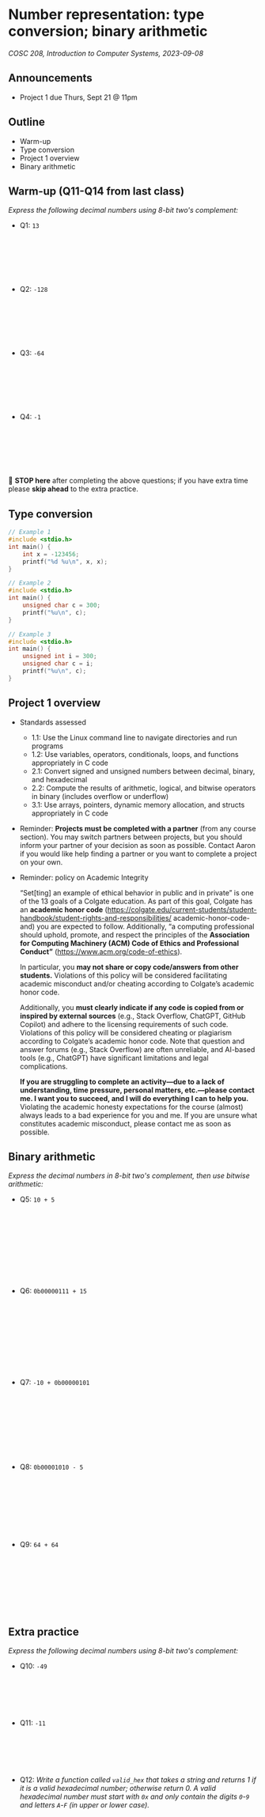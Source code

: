 # Number representation: type conversion; binary arithmetic
_COSC 208, Introduction to Computer Systems, 2023-09-08_

## Announcements
* Project 1 due Thurs, Sept 21 @ 11pm

## Outline
* Warm-up
* Type conversion
* Project 1 overview
* Binary arithmetic

## Warm-up (Q11-Q14 from last class)

_Express the following decimal numbers using 8-bit two's complement:_
* Q1: `13`

<p style="height:6em;"></p>

* Q2: `-128`

<p style="height:6em;"></p>

* Q3: `-64`

<p style="height:6em;"></p>

* Q4: `-1`

<p style="height:6em;"></p>

🛑 **STOP here** after completing the above questions; if you have extra time please **skip ahead** to the extra practice.

## Type conversion


```c
// Example 1
#include <stdio.h>
int main() {
    int x = -123456;
    printf("%d %u\n", x, x);
}
```


```c
// Example 2
#include <stdio.h>
int main() {
    unsigned char c = 300;
    printf("%u\n", c);
}
```


```c
// Example 3
#include <stdio.h>
int main() {
    unsigned int i = 300;
    unsigned char c = i;
    printf("%u\n", c);
}
```

## Project 1 overview

* Standards assessed
    * 1.1: Use the Linux command line to navigate directories and run programs
    * 1.2: Use variables, operators, conditionals, loops, and functions appropriately in C code
    * 2.1: Convert signed and unsigned numbers between decimal, binary, and hexadecimal
    * 2.2: Compute the results of arithmetic, logical, and bitwise operators in binary (includes overflow or underflow)
    * 3.1: Use arrays, pointers, dynamic memory allocation, and structs appropriately in C code
* Reminder: **Projects must be completed with a partner** (from any course section). You may switch partners between projects, but you should inform your partner of your decision as soon as possible. Contact Aaron if you would like help finding a partner or you want to complete a project on your own. 

* Reminder: policy on Academic Integrity
    
    “Set[ting] an example of ethical behavior in public and in private” is one of the 13 goals of a Colgate education. As part of this goal, Colgate has an **academic honor code** (https://colgate.edu/current-students/student-handbook/student-rights-and-responsibilities/ academic-honor-code-and) you are expected to follow. Additionally, “a computing professional should uphold, promote, and respect the principles of the **Association for Computing Machinery (ACM) Code of Ethics and Professional Conduct”** (https://www.acm.org/code-of-ethics).
    

    In particular, you **may not share or copy code/answers from other students.** Violations of this policy will be considered facilitating academic misconduct and/or cheating according to Colgate’s academic honor code.
    
    Additionally, you **must clearly indicate if any code is copied from or inspired by external sources** (e.g., Stack Overflow, ChatGPT, GitHub Copilot) and adhere to the licensing requirements of such code. Violations of this policy will be considered cheating or plagiarism according to Colgate’s academic honor code. Note that question and answer forums (e.g., Stack Overflow) are often unreliable, and AI-based tools (e.g., ChatGPT) have significant limitations and legal complications.
    
    **If you are struggling to complete an activity—due to a lack of understanding, time pressure, personal matters, etc.—please contact me. I want you to succeed, and I will do everything I can to help you.** Violating the academic honesty expectations for the course (almost) always leads to a bad experience for you and me. If you are unsure what constitutes academic misconduct, please contact me as soon as possible.

## Binary arithmetic

_Express the decimal numbers in 8-bit two's complement, then use bitwise arithmetic:_
* Q5: `10 + 5`

<p style="height:10em;"></p>

* Q6: `0b00000111 + 15`

<p style="height:10em;"></p>

* Q7: `-10 + 0b00000101`

<p style="height:9em;"></p>

* Q8: `0b00001010 - 5`

<p style="height:8em;"></p>

* Q9: `64 + 64`

<p style="height:8em;"></p>

## Extra practice

_Express the following decimal numbers using 8-bit two's complement:_
* Q10: `-49`

<p style="height:5em;"></p>

* Q11: `-11`

<p style="height:5em;"></p>

* Q12: _Write a function called `valid_hex` that takes a string and returns 1 if it is a valid hexadecimal number; otherwise return 0. A valid hexadecimal number must start with `0x` and only contain the digits `0`-`9` and letters `A`-`F` (in upper or lower case)._

<p style="height:20em;"></p>

* Q13: _Write a function called `bits_required` that takes an `unsigned long` decimal (i.e., base 10) number and returns the minimum number of bits required to represent the number._

<p style="height:20em;"></p>

* Q14: _Convert `0xFAB` to binary._

<p style="height:4em;"></p>

* Q15: _Convert `512` to unsigned binary._

<p style="height:4em;"></p>

* Q16: _Convert `-42` to 8-bit signed binary._

<p style="height:4em;"></p>
